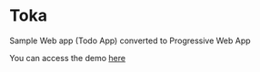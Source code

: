# Toka
Sample Web app (Todo App) converted to Progressive Web App

You can access the demo [here](https://sample-pwa-toka.netlify.app)
